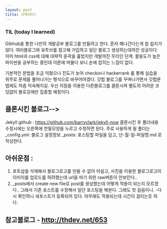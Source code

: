 ```yaml
---
layout: post
title: 시작이다!
---
```


### TIL (today I learned) 
Gibhub을 통한 나만의 개발공부 블로그를 만들려고 한다.
혼자 해나간다는게 참 쉽지가 않다.
여러블로그와 유투브를 참고해 가입하고 일단 블로그 생성하는데까진 성공이다.
이미 html과 css에 대해 대략적 윤곽을 훑었지만 개발까진 무리인 단계.
활용도가 높은 파이썬을 공부하는 중인데 이론에 머물다 보니 손에 잡히는 느낌이 없다. 

기본적인 문법을 조금 익혔으나 진도가 늦어
checkio나 hackerrank 를 통해
실습을 위주로 문제를 풀어나가는 형식으로 바꾸어야겠다.
깃헙 블로그를 꾸며나가면서 깃헙문법에도 차츰 익숙해지길.
우선 지킬을 이용한 다른블로그를 클론시켜 별도의 어려운 코딩없이
블로깅에만 집중할 예정이다.

## 클론시킨 블로그-->
Jekyll github : https://github.com/barryclark/jekyll-now
클론시킨 후 폴더내용 수정시에는 오른쪽에 연필모양을 누르고 수정하면 된다.
주로 사용하게 될 폴더는 
_config.yml: 블로그 설정정보 
_posts: 포스팅할 파일을 담고, 년-월-일-파일명.md 로 작성한다.


## 아쉬운점 : 
1. 포토샵을 삭제해서 블로그로고를 만들 수 없어 아쉽고, 사진을 이용한 블로그로고이
이미지를 업로드를 하려했는데 url을 따기 위한 raw버튼이 안보인다..
2. _posts에서 create new file로 post를 생성했는데 어떻게 적용이 되는지 모르겠다..
그래서 기존 포스트를 수정해서 일단 포스팅을 해본다. 그래도 첫 걸음이니.
-다시 확인하니 새포스트가 등록되어 있다. 아무래도 적용되는데 시간이 걸리는듯 하다.


## 참고블로그 - http://thdev.net/653

